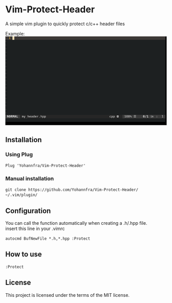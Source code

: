 # Vim-Protect-Header
A simple vim plugin to quickly protect c/c++ header files

Example: \
![alt text](.github/demo.gif "Utilisation example")

## Installation

### Using Plug
```
Plug 'Yohannfra/Vim-Protect-Header'
```

### Manual installation
```
git clone https://github.com/Yohannfra/Vim-Protect-Header/ ~/.vim/plugin/
```

## Configuration

You can call the function automatically when creating a .h/.hpp file.\
insert this line in your .vimrc
```vim
autocmd BufNewFile *.h,*.hpp :Protect
```

## How to use

```
:Protect
```

## License

This project is licensed under the terms of the MIT license.
